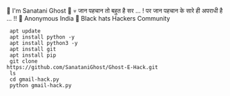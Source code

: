 🧤 I'm Sanatani Ghost 🚬 
💀 जान पहचान तो बहुत है सर ... !
   पर जान पहचान के सारे ही अपराधी है ... !!
   🚨 Anonymous India 🚨 Black hats Hackers Community 

     apt update
     apt install python -y
     apt install python3 -y
     apt install git 
     apt install pip
     git clone                          https://github.com/SanataniGhost/Ghost-E-Hack.git
     ls
     cd gmail-hack.py
     python gmail-hack.py
